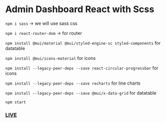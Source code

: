 # Admin Dashboard React with Scss

`npm i sass` -> we will use sass css

`npm i react-router-dom` -> for router

`npm install @mui/material @mui/styled-engine-sc styled-components` for datatable

`npm install @mui/icons-material` for icons

`npm install --legacy-peer-deps --save react-circular-progressbar` for icons

`npm install --legacy-peer-deps --save recharts` for line charts

`npm install --legacy-peer-deps --save @mui/x-data-grid` for datatable

`npm start`

### [LIVE](legacy-peer-deps=true)
